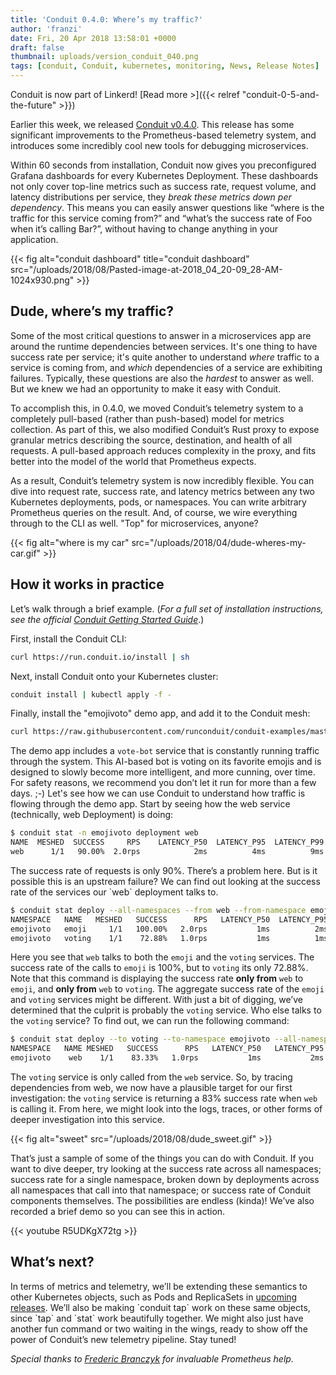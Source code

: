 ```yaml
---
title: 'Conduit 0.4.0: Where’s my traffic?'
author: 'franzi'
date: Fri, 20 Apr 2018 13:58:01 +0000
draft: false
thumbnail: uploads/version_conduit_040.png
tags: [conduit, Conduit, kubernetes, monitoring, News, Release Notes]
---
```


Conduit is now part of Linkerd! [Read more >]({{< relref
"conduit-0-5-and-the-future" >}})

Earlier this week, we released [Conduit
v0.4.0](https://github.com/runconduit/conduit/releases/tag/v0.4.0). This release
has some significant improvements to the Prometheus-based telemetry system, and
introduces some incredibly cool new tools for debugging microservices.

Within 60 seconds from installation, Conduit now gives you preconfigured Grafana
dashboards for every Kubernetes Deployment. These dashboards not only cover
top-line metrics such as success rate, request volume, and latency distributions
per service, they _break these metrics down per dependency_. This means you can
easily answer questions like “where is the traffic for this service coming
from?” and “what’s the success rate of Foo when it’s calling Bar?”, without
having to change anything in your application.

{{< fig
  alt="conduit dashboard"
  title="conduit dashboard"
  src="/uploads/2018/08/Pasted-image-at-2018_04_20-09_28-AM-1024x930.png" >}}

## Dude, where’s my traffic?

Some of the most critical questions to answer in a microservices app are around
the runtime dependencies between services. It's one thing to have success rate
per service; it's quite another to understand _where_ traffic to a service is
coming from, and _which_ dependencies of a service are exhibiting failures.
Typically, these questions are also the _hardest_ to answer as well. But we knew
we had an opportunity to make it easy with Conduit.

To accomplish this, in 0.4.0, we moved Conduit’s telemetry system to a
completely pull-based (rather than push-based) model for metrics collection. As
part of this, we also modified Conduit’s Rust proxy to expose granular metrics
describing the source, destination, and health of all requests. A pull-based
approach reduces complexity in the proxy, and fits better into the model of the
world that Prometheus expects.

As a result, Conduit’s telemetry system is now incredibly flexible. You can dive
into request rate, success rate, and latency metrics between any two Kubernetes
deployments, pods, or namespaces. You can write arbitrary Prometheus queries on
the result. And, of course, we wire everything through to the CLI as well. "Top"
for microservices, anyone?

{{< fig
  alt="where is my car"
  src="/uploads/2018/04/dude-wheres-my-car.gif" >}}

## How it works in practice

Let’s walk through a brief example. (_For a full set of installation
instructions, see the official_ [_Conduit Getting Started
Guide_](https://conduit.io/getting-started/).)

First, install the Conduit CLI:

```bash
curl https://run.conduit.io/install | sh
```

Next, install Conduit onto your Kubernetes cluster:

```bash
conduit install | kubectl apply -f -
```

Finally, install the "emojivoto" demo app, and add it to the Conduit mesh:

```bash
curl https://raw.githubusercontent.com/runconduit/conduit-examples/master/emojivoto/emojivoto.yml | conduit inject - | kubectl apply -f -
```

The demo app includes a `vote-bot` service that is constantly running traffic
through the system. This AI-based bot is voting on its favorite emojis and is
designed to slowly become more intelligent, and more cunning, over time. For
safety reasons, we recommend you don’t let it run for more than a few days. ;-)
Let's see how we can use Conduit to understand how traffic is flowing through
the demo app. Start by seeing how the web service (technically, web Deployment)
is doing:

```bash
$ conduit stat -n emojivoto deployment web
NAME  MESHED  SUCCESS     RPS    LATENCY_P50  LATENCY_P95  LATENCY_P99
web      1/1   90.00%  2.0rps            2ms          4ms          9ms
```

The success rate of requests is only 90%. There’s a problem here. But is it
possible this is an upstream failure? We can find out looking at the success
rate of the services our \`web\` deployment talks to.

```bash
$ conduit stat deploy --all-namespaces --from web --from-namespace emojivoto
NAMESPACE   NAME   MESHED   SUCCESS      RPS   LATENCY_P50  LATENCY_P95   LATENCY_P99
emojivoto   emoji     1/1   100.00%   2.0rps           1ms          2ms           2ms
emojivoto   voting    1/1    72.88%   1.0rps           1ms          1ms           1ms
```

Here you see that `web` talks to both the `emoji` and the `voting`
services. The success rate of the calls to `emoji` is 100%, but to `voting`
its only 72.88%. Note that this command is displaying the success rate **only
from** `web` to `emoji`, and **only from** `web` to `voting`. The
aggregate success rate of the `emoji` and `voting` services might be
different. With just a bit of digging, we’ve determined that the culprit is
probably the `voting` service. Who else talks to the `voting` service? To
find out, we can run the following command:

```bash
$ conduit stat deploy --to voting --to-namespace emojivoto --all-namespaces
NAMESPACE   NAME MESHED   SUCCESS      RPS   LATENCY_P50   LATENCY_P95   LATENCY_P99
emojivoto    web    1/1    83.33%   1.0rps           1ms           2ms           2ms
```

The `voting` service is only called from the `web` service. So, by tracing
dependencies from web, we now have a plausible target for our first
investigation: the `voting` service is returning a 83% success rate when
`web` is calling it. From here, we might look into the logs, traces, or other
forms of deeper investigation into this service.

{{< fig
  alt="sweet"
  src="/uploads/2018/08/dude_sweet.gif" >}}

That’s just a sample of some of the things you can do with Conduit. If you want
to dive deeper, try looking at the success rate across all namespaces; success
rate for a single namespace, broken down by deployments across all namespaces
that call into that namespace; or success rate of Conduit components themselves.
The possibilities are endless (kinda)! We’ve also recorded a brief demo so you
can see this in action.

{{< youtube R5UDKgX72tg >}}

## What’s next?

In terms of metrics and telemetry, we’ll be extending these semantics to other
Kubernetes objects, such as Pods and ReplicaSets in [upcoming
releases](https://conduit.io/roadmap). We’ll also be making \`conduit tap\` work
on these same objects, since \`tap\` and \`stat\` work beautifully together. We
might also just have another fun command or two waiting in the wings, ready to
show off the power of Conduit’s new telemetry pipeline. Stay tuned!

*Special thanks to [Frederic Branczyk](https://github.com/brancz) for invaluable
Prometheus help.*

